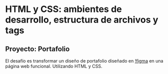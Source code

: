 # HTML y CSS: ambientes de desarrollo, estructura de archivos y tags

<h2>Proyecto: Portafolio</h2>


El desafío es transformar un diseño de portafolio diseñado en [!figma](https://www.figma.com/design/D464FfN417KSWJHIUVpMnX/Portafolio---Curso?node-id=0-1&t=zs5fJLAFL8j7T2ZF-0) en una página web funcional. Utilizando HTML y CSS.
